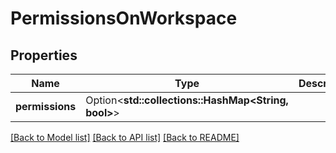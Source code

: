 # PermissionsOnWorkspace

## Properties

Name | Type | Description | Notes
------------ | ------------- | ------------- | -------------
**permissions** | Option<**std::collections::HashMap<String, bool>**> |  | [optional]

[[Back to Model list]](../README.md#documentation-for-models) [[Back to API list]](../README.md#documentation-for-api-endpoints) [[Back to README]](../README.md)


